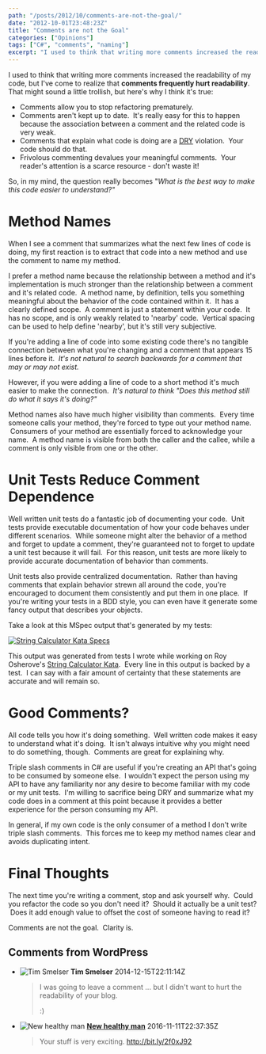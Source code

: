 ```yaml
---
path: "/posts/2012/10/comments-are-not-the-goal/"
date: "2012-10-01T23:48:23Z"
title: "Comments are not the Goal"
categories: ["Opinions"]
tags: ["C#", "comments", "naming"]
excerpt: "I used to think that writing more comments increased the readability of my code, but I've come to r..."
---
```


I used to think that writing more comments increased the readability of my code, but I've come to realize that **comments frequently hurt readability**. That might sound a little trollish, but here's why I think it's true:

* Comments allow you to stop refactoring prematurely.
* Comments aren't kept up to date.  It's really easy for this to happen because the association between a comment and the related code is very weak.
* Comments that explain what code is doing are a [DRY](http://en.wikipedia.org/wiki/Don't_repeat_yourself "Don't Repeat Yourself") violation.  Your code should do that.
* Frivolous commenting devalues your meaningful comments.  Your reader's attention is a scarce resource - don't waste it!

So, in my mind, the question really becomes "_What is the best way to make this code easier to understand?"_

# Method Names

When I see a comment that summarizes what the next few lines of code is doing, my first reaction is to extract that code into a new method and use the comment to name my method.

I prefer a method name because the relationship between a method and it's implementation is much stronger than the relationship between a comment and it's related code.  A method name, by definition, tells you something meaningful about the behavior of the code contained within it.  It has a clearly defined scope.  A comment is just a statement within your code.  It has no scope, and is only weakly related to 'nearby' code.  Vertical spacing can be used to help define 'nearby', but it's still very subjective.

If you're adding a line of code into some existing code there's no tangible connection between what you're changing and a comment that appears 15 lines before it.  _It's not natural to search backwards for a comment that may or may not exist._

However, if you were adding a line of code to a short method it's much easier to make the connection.  _It's natural to think "Does this method still do what it says it's doing?"_

Method names also have much higher visibility than comments.  Every time someone calls your method, they're forced to type out your method name.  Consumers of your method are essentially forced to acknowledge your name.  A method name is visible from both the caller and the callee, while a comment is only visible from one or the other.

# Unit Tests Reduce Comment Dependence

Well written unit tests do a fantastic job of documenting your code.  Unit tests provide executable documentation of how your code behaves under different scenarios.  While someone might alter the behavior of a method and forget to update a comment, they're guaranteed not to forget to update a unit test because it will fail.  For this reason, unit tests are more likely to provide accurate documentation of behavior than comments.

Unit tests also provide centralized documentation.  Rather than having comments that explain behavior strewn all around the code, you're encouraged to document them consistently and put them in one place.  If you're writing your tests in a BDD style, you can even have it generate some fancy output that describes your objects.

Take a look at this MSpec output that's generated by my tests:

[![](http://test.aptobits.com/wp-content/uploads/2012/09/stringkata_output.png "String Calculator Kata Specs")](http://test.aptobits.com/wp-content/uploads/2012/09/stringkata_output.png)

This output was generated from tests I wrote while working on Roy Osherove's [String Calculator Kata](http://osherove.com/tdd-kata-1/).  Every line in this output is backed by a test.  I can say with a fair amount of certainty that these statements are accurate and will remain so.

# Good Comments?

All code tells you how it's doing something.  Well written code makes it easy to understand what it's doing.  It isn't always intuitive why you might need to do something, though.  Comments are great for explaining why.

Triple slash comments in C# are useful if you're creating an API that's going to be consumed by someone else.  I wouldn't expect the person using my API to have any familiarity nor any desire to become familiar with my code or my unit tests.  I'm willing to sacrifice being DRY and summarize what my code does in a comment at this point because it provides a better experience for the person consuming my API.

In general, if my own code is the only consumer of a method I don't write triple slash comments.  This forces me to keep my method names clear and avoids duplicating intent.

# Final Thoughts

The next time you're writing a comment, stop and ask yourself why.  Could you refactor the code so you don't need it?  Should it actually be a unit test?  Does it add enough value to offset the cost of someone having to read it?

Comments are not the goal.  Clarity is.

## Comments from WordPress

* ![Tim Smelser](https://www.gravatar.com/avatar/244fed6065a72195c9ec693741b2c7a1?d=identicon) **Tim Smelser** 2014-12-15T22:11:14Z
  > I was going to leave a comment ... but I didn't want to hurt the readability of your blog.  > 
  > :)
* ![New healthy man](https://www.gravatar.com/avatar/19d58811e3f1529c1e791e3604b9cce1?d=identicon) **[New healthy man](http://bit.ly/2f0xJ92)** 2016-11-11T22:37:35Z
  > Your stuff is very exciting. http://bit.ly/2f0xJ92
